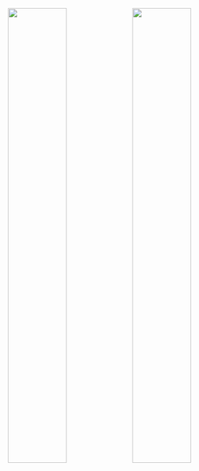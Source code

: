 <p align="center">
  <img width="48%" src="https://github-readme-stats.vercel.app/api?username=dmamontov&show_icons=true&theme=tokyonight" />
  <img width="48%" src="https://github-readme-streak-stats.herokuapp.com/?user=dmamontov&theme=tokyonight" />
</p>
